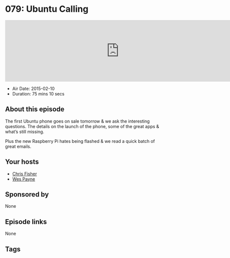 # 079: Ubuntu Calling

<iframe src="https://player.fireside.fm/v2/RUkczH-V+f0dZKjok?theme=dark" width="740" height="200" frameborder="0" scrolling="no"></iframe>

* Air Date: 2015-02-10
* Duration: 75 mins 10 secs

## About this episode

The first Ubuntu phone goes on sale tomorrow & we ask the interesting questions. The details on the launch of the phone, some of the great apps & what’s still missing.

Plus the new Raspberry Pi hates being flashed & we read a quick batch of great emails.

## Your hosts
* [Chris Fisher](https://linuxunplugged.com/hosts/chrislas)
* [Wes Payne](https://linuxunplugged.com/hosts/wes)

## Sponsored by

None



## Episode links

None



## Tags


